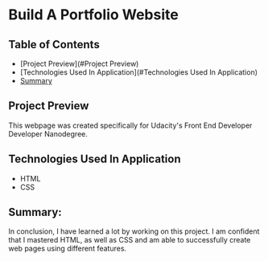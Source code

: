 # Build A Portfolio Website

## Table of Contents

* [Project Preview](#Project Preview)
* [Technologies Used In Application](#Technologies Used In Application)
* [Summary](#Summary)


## Project Preview
This webpage was created specifically for Udacity's Front End Developer Developer Nanodegree.


## Technologies Used In Application
* HTML
* CSS


## Summary:
In conclusion, I have learned a lot by working on this project. I am confident that I mastered HTML, as well as CSS and am able to successfully create web pages using different features.
